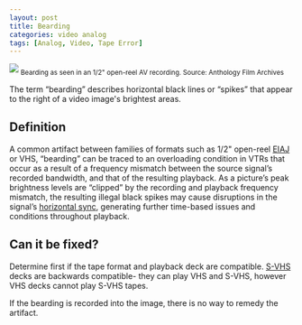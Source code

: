 ```yaml
---
layout: post
title: Bearding
categories: video analog
tags: [Analog, Video, Tape Error]
---
```


<img src="{{ site.baseurl }}/images/Beardingsmall.jpg">
<sub>Bearding as seen in an 1/2" open-reel AV recording. Source: Anthology Film Archives</sub>

The term “bearding” describes horizontal black lines or “spikes” that appear to the right of a video image's brightest areas.

## Definition

A common artifact between families of formats such as 1/2" open-reel [EIAJ](http://en.wikipedia.org/wiki/EIAJ-1) or VHS, “bearding” can be traced to an overloading condition in VTRs that occur as a result of a frequency mismatch between the source signal’s recorded bandwidth, and that of the resulting playback. As a picture’s peak brightness levels are “clipped” by the recording and playback frequency mismatch, the resulting illegal black spikes may cause disruptions in the signal’s [horizontal sync](http://en.wikipedia.org/wiki/Analog_television#Horizontal_synchronization), generating further time-based issues and conditions throughout playback.

## Can it be fixed?
Determine first if the tape format and playback deck are compatible. [S-VHS](http://en.wikipedia.org/wiki/S-VHS) decks are backwards compatible- they can play VHS and S-VHS, however VHS decks cannot play S-VHS tapes.

If the bearding is recorded into the image, there is no way to remedy the artifact.
